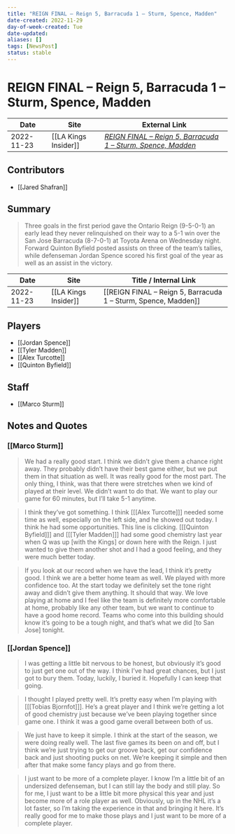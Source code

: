 ```yaml
---
title: "REIGN FINAL – Reign 5, Barracuda 1 – Sturm, Spence, Madden"
date-created: 2022-11-29
day-of-week-created: Tue
date-updated: 
aliases: []
tags: [NewsPost]
status: stable
---
```


# REIGN FINAL – Reign 5, Barracuda 1 – Sturm, Spence, Madden

| Date       | Site                 | External Link                                                                                                                                              |
| ---------- | -------------------- | ---------------------------------------------------------------------------------------------------------------------------------------------------------- |
| 2022-11-23 | [[LA Kings Insider]] | [*REIGN FINAL – Reign 5, Barracuda 1 – Sturm, Spence, Madden*](https://lakingsinsider.com/2022/11/23/reign-final-reign-5-barracuda-1-sturm-spence-madden/) |

## Contributors
- [[Jared Shafran]]

## Summary
> Three goals in the first period gave the Ontario Reign (9-5-0-1) an early lead they never relinquished on their way to a 5-1 win over the San Jose Barracuda (8-7-0-1) at Toyota Arena on Wednesday night. Forward Quinton Byfield posted assists on three of the team’s tallies, while defenseman Jordan Spence scored his first goal of the year as well as an assist in the victory.

| Date       | Site                 | Title / Internal Link                                          |
| ---------- | -------------------- | -------------------------------------------------------------- |
| 2022-11-23 | [[LA Kings Insider]] | [[REIGN FINAL – Reign 5, Barracuda 1 – Sturm, Spence, Madden]] |

## Players
- [[Jordan Spence]]
- [[Tyler Madden]]
- [[Alex Turcotte]]
- [[Quinton Byfield]]

## Staff
- [[Marco Sturm]]

## Notes and Quotes
### [[Marco Sturm]]
> We had a really good start. I think we didn’t give them a chance right away. They probably didn’t have their best game either, but we put them in that situation as well. It was really good for the most part. The only thing, I think, was that there were stretches when we kind of played at their level. We didn’t want to do that. We want to play our game for 60 minutes, but I’ll take 5-1 anytime.

> I think they’ve got something. I think \[[[Alex Turcotte]]] needed some time as well, especially on the left side, and he showed out today. I think he had some opportunities. This line is clicking. \[[[Quinton Byfield]]] and \[[[Tyler Madden]]] had some good chemistry last year when Q was up \[with the Kings] or down here with the Reign. I just wanted to give them another shot and I had a good feeling, and they were much better today.

> If you look at our record when we have the lead, I think it’s pretty good. I think we are a better home team as well. We played with more confidence too. At the start today we definitely set the tone right away and didn’t give them anything. It should that way. We love playing at home and I feel like the team is definitely more comfortable at home, probably like any other team, but we want to continue to have a good home record. Teams who come into this building should know it’s going to be a tough night, and that’s what we did [to San Jose] tonight.

### [[Jordan Spence]]
> I was getting a little bit nervous to be honest, but obviously it’s good to just get one out of the way. I think I’ve had great chances, but I just got to bury them. Today, luckily, I buried it. Hopefully I can keep that going.

> I thought I played pretty well. It’s pretty easy when I’m playing with \[[[Tobias Bjornfot]]]. He’s a great player and I think we’re getting a lot of good chemistry just because we’ve been playing together since game one. I think it was a good game overall between both of us.

> We just have to keep it simple. I think at the start of the season, we were doing really well. The last five games its been on and off, but I think we’re just trying to get our groove back, get our confidence back and just shooting pucks on net. We’re keeping it simple and then after that make some fancy plays and go from there.

> I just want to be more of a complete player. I know I’m a little bit of an undersized defenseman, but I can still lay the body and still play. So for me, I just want to be a little bit more physical this year and just become more of a role player as well. Obviously, up in the NHL it’s a lot faster, so I’m taking the experience in that and bringing it here. It’s really good for me to make those plays and I just want to be more of a complete player.

